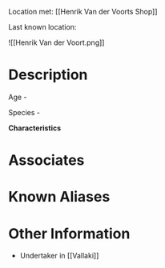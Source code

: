 Location met: [[Henrik Van der Voorts Shop]]

Last known location: 

![[Henrik Van der Voort.png]]
# Description
Age - 

Species - 

**Characteristics**

# Associates

# Known Aliases

# Other Information
* Undertaker in [[Vallaki]]